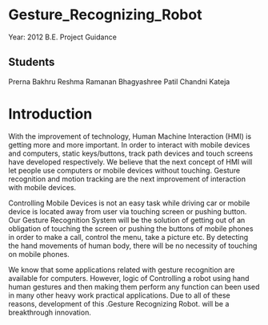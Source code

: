 Gesture_Recognizing_Robot
=========================
Year: 2012 
B.E. Project Guidance

Students
--------

Prerna Bakhru
Reshma Ramanan
Bhagyashree Patil
Chandni Kateja

Introduction
============
With the improvement of technology, Human Machine Interaction (HMI) is getting more and more important. In order to interact with mobile devices and computers, static keys/buttons, track path devices and touch screens have developed respectively.  We believe that the next concept of HMI will let people use computers or mobile devices without touching.  Gesture recognition and motion tracking are the next improvement of interaction with mobile devices. 

Controlling Mobile Devices is not an easy task while driving car or mobile device is located away from user via touching screen or pushing button. Our Gesture Recognition System will be the solution of getting out of an obligation of touching the screen or pushing the buttons of mobile phones in order to make a call, control the menu, take a picture etc. By detecting the hand movements of human body, there will be no necessity of touching on mobile phones. 

We know that some applications related with gesture recognition are available for computers. However, logic of Controlling  a robot  using  hand human gestures  and then making them perform any  function can been used in many other heavy work practical applications.  Due to all of these reasons,   development of this .Gesture Recognizing  Robot.  will be a breakthrough innovation. 


